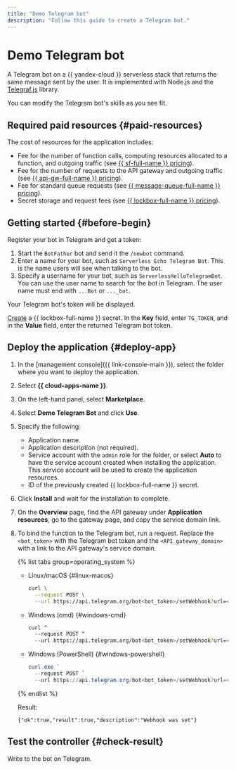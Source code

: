 ```yaml
---
title: "Demo Telegram bot"
description: "Follow this guide to create a Telegram bot."
---
```


# Demo Telegram bot

A Telegram bot on a {{ yandex-cloud }} serverless stack that returns the same message sent by the user. It is implemented with Node.js and the [Telegraf.js](https://telegraf.js.org/) library.

You can modify the Telegram bot's skills as you see fit.

## Required paid resources {#paid-resources}

The cost of resources for the application includes:

* Fee for the number of function calls, computing resources allocated to a function, and outgoing traffic (see [{{ sf-full-name }} pricing](../functions/pricing.md)).
* Fee for the number of requests to the API gateway and outgoing traffic (see [{{ api-gw-full-name }} pricing](../api-gateway/pricing.md)).
* Fee for standard queue requests (see [{{ message-queue-full-name }} pricing](../message-queue/pricing.md)).
* Secret storage and request fees (see [{{ lockbox-full-name }} pricing](../lockbox/pricing.md)).

## Getting started {#before-begin}

Register your bot in Telegram and get a token:

1. Start the `BotFather` bot and send it the `/newbot` command.
1. Enter a name for your bot, such as `Serverless Echo Telegram Bot`. This is the name users will see when talking to the bot.
1. Specify a username for your bot, such as `ServerlessHelloTelegramBot`. You can use the user name to search for the bot in Telegram. The user name must end with `...Bot` or `..._bot`.

Your Telegram bot's token will be displayed.

[Create](../lockbox/operations/secret-create.md) a {{ lockbox-full-name }} secret. In the **Key** field, enter `TG_TOKEN`, and in the **Value** field, enter the returned Telegram bot token.

## Deploy the application {#deploy-app}

1. In the [management console]({{ link-console-main }}), select the folder where you want to deploy the application.
1. Select **{{ cloud-apps-name }}**.
1. On the left-hand panel, select **Marketplace**.
1. Select **Demo Telegram Bot** and click **Use**.
1. Specify the following:
   * Application name.
   * Application description (not required).
   * Service account with the `admin` role for the folder, or select **Auto** to have the service account created when installing the application. This service account will be used to create the application resources.
   * ID of the previously created {{ lockbox-full-name }} secret.
1. Click **Install** and wait for the installation to complete.
1. On the **Overview** page, find the API gateway under **Application resources**, go to the gateway page, and copy the service domain link.
1. To bind the function to the Telegram bot, run a request. Replace the `<bot_token>` with the Telegram bot token and the `<API_gateway_domain>` with a link to the API gateway's service domain.

   {% list tabs group=operating_system %}

   - Linux/macOS {#linux-macos}

      ```bash
      curl \
        --request POST \
        --url https://api.telegram.org/bot<bot_token>/setWebhook?url=<API_gateway_domain>/echo
      ```

   - Windows (cmd) {#windows-cmd}

      ```bash
      curl ^
        --request POST ^
        --url https://api.telegram.org/bot<bot_token>/setWebhook?url=<API_gateway_domain>/echo
      ```

   - Windows (PowerShell) {#windows-powershell}

      ```powershell
      curl.exe `
        --request POST `
        --url https://api.telegram.org/bot<bot_token>/setWebhook?url=<API_gateway_domain>/echo
      ```

   {% endlist %}

   Result:

   ```
   {"ok":true,"result":true,"description":"Webhook was set"}
   ```

## Test the controller {#check-result}

Write to the bot on Telegram.
